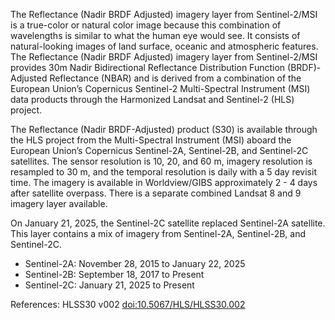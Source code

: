 The Reflectance (Nadir BRDF Adjusted) imagery layer from Sentinel-2/MSI is a true-color or natural color image because this combination of wavelengths is similar to what the human eye would see. It consists of natural-looking images of land surface, oceanic and atmospheric features. The Reflectance (Nadir BRDF Adjusted) imagery layer from Sentinel-2/MSI provides 30m Nadir Bidirectional Reflectance Distribution Function (BRDF)-Adjusted Reflectance (NBAR) and is derived from a combination of the European Union’s Copernicus Sentinel-2 Multi-Spectral Instrument (MSI) data products through the Harmonized Landsat and Sentinel-2 (HLS) project.

The Reflectance (Nadir BRDF-Adjusted) product (S30) is available through the HLS project from the Multi-Spectral Instrument (MSI) aboard the European Union’s Copernicus Sentinel-2A, Sentinel-2B, and Sentinel-2C satellites. The sensor resolution is 10, 20, and 60 m, imagery resolution is resampled to 30 m, and the temporal resolution is daily with a 5 day revisit time. The imagery is available in Worldview/GIBS approximately 2 - 4 days after satellite overpass. There is a separate combined Landsat 8 and 9 imagery layer available.

On January 21, 2025, the Sentinel-2C satellite replaced Sentinel-2A satellite. This layer contains a mix of imagery from Sentinel-2A, Sentinel-2B, and Sentinel-2C.
- Sentinel-2A: November 28, 2015 to January 22, 2025
- Sentinel-2B: September 18, 2017 to Present
- Sentinel-2C: January 21, 2025 to Present

References: HLSS30 v002 [doi:10.5067/HLS/HLSS30.002](https://doi.org/10.5067/HLS/HLSS30.002)
